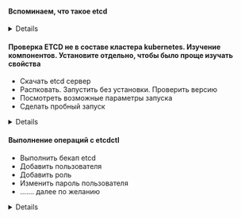#### Вспоминаем, что такое etcd 
<details>
  * Отказоустойчивая система хранения данных ключ-значение
  Держать в нечетном количестве, ибо это кластер и ноды постоянно друг друга опрашивают.
  Рекомендуется минимум 5 нод
</details>

#### Проверка ETCD не в составе кластера kubernetes. Изучение компонентов. Установите отдельно, чтобы было проще изучать свойства
* Скачать etcd сервер
* Распковать. Запустить без установки. Проверить версию
* Посмотреть возможные параметры запуска
* Сделать пробный запуск

<details>
https://github.com/etcd-io/etcd/releases/tag/v3.5.1

https://github.com/etcd-io/etcd/releases/download/v3.5.1/etcd-v3.5.1-linux-amd64.tar.gz
``` bash
tar xvzf tar xvzf etcd-v3.5.1-linux-amd64.tar.gz

cd etcd-v3.5.1-linux-amd64/

./etcd --version

./etcd -h
 Если кластер уже установлен, то порты будут заняты, поэтому в качестве эксперимента меняйте порт. Данное упражнение исключительно для поверхностного понимания работы ETCD. В кластере он будет работать в виде набора подов со значениями по-умолчанию. "Отсылка на статические поды"

./etcd --listen-client-urls=http://localhost:2379 --advertise-client-urls=http://localhost:2379

```
</details>

#### Выполнение операций с etcdctl 
* Выполнить бекап etcd
* Добавить пользователя
* Добавить роль
* Изменить пароль пользователя
* ....... далее по желанию

<details>

```bash

param="--cert=/etc/kubernetes/pki/etcd/server.crt  --key=/etc/kubernetes/pki/etcd/server.key --cacert=/etc/kubernetes/pki/etcd/ca.crt"

ETCDCTL_API=3 ./etcdctl $param snapshot save /data/backup
```
#### Можно добавить с какой ноды снимаем бекап  
``` bash
ETCDCTL_API=3 ./etcdctl --endpoints https://192.168.145.28:2379 $param snapshot save /data/backup  
```
#### Add role  
``` bash
ETCDCTL_API=3 ./etcdctl $param role add testrole1  

ETCDCTL_API=3 ./etcdctl $param role list  
```
#### Аналогично с пользователем  

#### Если у вас уже настроен кластер, то можно не качать etcd и утилиту etcdctl, а запускать напрямую из пода  
``` bash
kubectl exec etcd-master -n kube-system -- ETCDCTL_API=3 etcdctl -cacert /etc/kubernetes/pki/etcd/ca.crt --cert /etc/kubernetes/pki/etcd/server.crt  --key /etc/kubernetes/pki/etcd/server.key" 
```
</details>